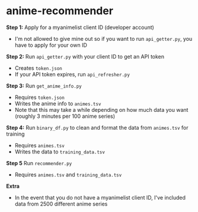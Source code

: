 # anime-recommender

**Step 1:** Apply for a myanimelist client ID (developer account)
* I'm not allowed to give mine out so if you want to run `api_getter.py`, you have to apply for your own ID

**Step 2:** Run `api_getter.py` with your client ID to get an API token
* Creates `token.json`
* If your API token expires, run `api_refresher.py`

**Step 3:** Run `get_anime_info.py`
* Requires `token.json`
* Writes the anime info to `animes.tsv`
* Note that this may take a while depending on how much data you want (roughly 3 minutes per 100 anime series)

**Step 4:** Run `binary_df.py` to clean and format the data from `animes.tsv` for training
* Requires `animes.tsv`
* Writes the data to `training_data.tsv`

**Step 5** Run `recommender.py`
* Requires `animes.tsv` and `training_data.tsv`

**Extra**
* In the event that you do not have a myanimelist client ID, I've included data from 2500 different anime series
